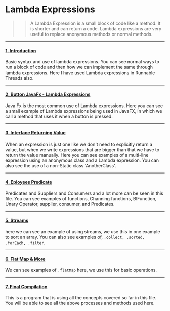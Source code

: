 # Lambda Expressions

>>A Lambda Expression is a small block of code like a method. It is shorter and can return a code. 
>>Lambda expressions are very useful to replace anonymous methods or normal methods.

---

#### [1. Introduction](1.Introduction/src)

Basic syntax and use of lambda expressions. You can see normal ways to run a block of code and then how we can implement the same through lambda expressions. 
Here I have used Lambda expressions in Runnable Threads also.

---

#### [2. Button JavaFx - Lambda Expressions](2.Button-Fx-Lambda-Expressions/src/sample)

Java Fx is the most common use of Lambda expressions. 
Here you can see a small example of Lambda expressions being used in JavaFX, in which we call a method that uses it when a button is pressed.

---

#### [3. Interface Returning Value](3.Interface-Returning-Value/src)

When an expression is just one like we don't need to explicitly return a value, but when we write expressions that are bigger than that we have to return the value manually.
Here you can see examples of a multi-line expression using an anonymous class and a Lambda expression. You can also see the use of a non-Static class 'AnotherClass'.

---

#### [4. Eployees Predicate](4.Employees-Predicate/src)

Predicates and Suppliers and Consumers and a lot more can be seen in this file. You can see examples of functions, Channing functions, BIFunction, Unary Operator, 
supplier, consumer, and Predicates. 

---

#### [5. Streams](5.Streams/src)

here we can see an example of using streams, we use this in one example to sort an array. You can also see examples of, ````.collect, .sorted, .forEach, .filter````.

---

#### [6. Flat Map & More](6.Flat-Map-&-More/src)

We can see examples of ````.flatMap```` here, we use this for basic operations.

---

#### [7. Final Compilation](7.Final-Compilation/src)

This is a program that is using all the concepts covered so far in this file. You will be able to see all the above processes and methods used here. 






